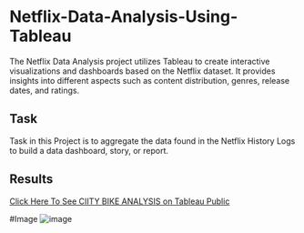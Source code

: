 # Netflix-Data-Analysis-Using-Tableau

The Netflix Data Analysis project utilizes Tableau to create interactive visualizations and dashboards based on the Netflix dataset. It provides insights into different aspects such as content distribution, genres, release dates, and ratings.

## Task

Task in this Project is to aggregate the data found in the Netflix History Logs to build a data dashboard, story, or report. 

## Results 

[Click Here To See CIITY BIKE ANALYSIS on Tableau Public](https://public.tableau.com/views/Netflix_Dashboard_17145086865090/Netflix?:language=en-US&:sid=&:display_count=n&:origin=viz_share_link) 

#Image
![image](https://github.com/pracheee/Tableau/assets/122628206/c2786048-0663-411e-a9c4-8f6f2082093b)
